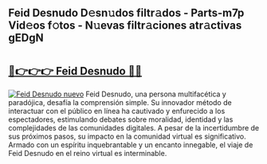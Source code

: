 ## Feid Desnudo D𝚎sn𝚞dos filtr𝚊dos - Parts-m7p Vid𝚎os f𝚘tos - N𝚞evas filtr𝚊ciones atr𝚊ctivas gEDgN

# <h2><a href="http://mbd4zl.tromn.icu/?c=Feid+Desnudo">🔗👉👉👉 Feid Desnudo 🔗🔗</a></h2>

[![Feid Desnudo nuevo](https://i.imgur.com/pEAQMta.gif)](http://mbd4zl.tromn.icu/?c=Feid+Desnudo)
Feid Desnudo, una persona multifacética y paradójica, desafía la comprensión simple. Su innovador método de interactuar con el público en línea ha cautivado y enfurecido a los espectadores, estimulando debates sobre moralidad, identidad y las complejidades de las comunidades digitales. A pesar de la incertidumbre de sus próximos pasos, su impacto en la comunidad virtual es significativo. Armado con un espíritu inquebrantable y un encanto innegable, el viaje de Feid Desnudo en el reino virtual es interminable.
